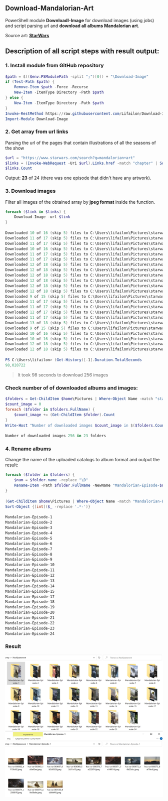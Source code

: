 ## Download-Mandalorian-Art

PowerShell module **Downloadl-Image** for download images (using jobs) and script parsing url and **download all albums Mandalorian art**.

Source art: **[StarWars](https://www.starwars.com/search?q=mandalorian+art)**

## Description of all script steps with result output:

### 1. Install module from GitHub repository

```PowerShell
$path = $(($env:PSModulePath -split ";")[0]) + "\Download-Image"
if (Test-Path $path) {
    Remove-Item $path -Force -Recurse
    New-Item -ItemType Directory -Path $path
} else {
    New-Item -ItemType Directory -Path $path
}
Invoke-RestMethod https://raw.githubusercontent.com/Lifailon/Download-Image/rsa/Download-Image.psm1 -OutFile "$path\Download-Image.psm1"
Import-Module Download-Image
```

### 2. Get array from url links

Parsing the url of the pages that contain illustrations of all the seasons of the show

```PowerShell
$url = "https://www.starwars.com/search?q=mandalorian+art"
$links = (Invoke-WebRequest -Uri $url).Links.href -match "chapter" | Sort-Object -Unique
$links.Count
```

Output: **23** of 24 (there was one episode that didn't have any artwork).

### 3. Download images

Filter all images of the obtained array by **jpeg format** inside the function.

```PowerShell
foreach ($link in $links) {
    Download-Image -url $link
}

Downloaded 10 of 16 (skip 5) files to C:\Users\lifailon\Pictures\starwars.com-chapter-10-concept-art-gallery
Downloaded 11 of 17 (skip 5) files to C:\Users\lifailon\Pictures\starwars.com-chapter-11-concept-art-gallery
Downloaded 11 of 17 (skip 5) files to C:\Users\lifailon\Pictures\starwars.com-chapter-12-concept-art-gallery
Downloaded 10 of 16 (skip 5) files to C:\Users\lifailon\Pictures\starwars.com-chapter-13-concept-art-gallery
Downloaded 11 of 17 (skip 5) files to C:\Users\lifailon\Pictures\starwars.com-chapter-14-concept-art-gallery
Downloaded 11 of 17 (skip 5) files to C:\Users\lifailon\Pictures\starwars.com-chapter-15-concept-art-gallery
Downloaded 12 of 18 (skip 5) files to C:\Users\lifailon\Pictures\starwars.com-chapter-18-concept-art-gallery
Downloaded 12 of 18 (skip 5) files to C:\Users\lifailon\Pictures\starwars.com-chapter-19-concept-art-gallery
Downloaded 12 of 18 (skip 5) files to C:\Users\lifailon\Pictures\starwars.com-chapter-20-concept-art-gallery
Downloaded 12 of 18 (skip 5) files to C:\Users\lifailon\Pictures\starwars.com-chapter-21-concept-art-gallery
Downloaded 12 of 18 (skip 5) files to C:\Users\lifailon\Pictures\starwars.com-chapter-22-concept-art-gallery
Downloaded 12 of 18 (skip 5) files to C:\Users\lifailon\Pictures\starwars.com-chapter-23-concept-art-gallery
Downloaded 9 of 15 (skip 5) files to C:\Users\lifailon\Pictures\starwars.com-chapter-4-concept-art-gallery
Downloaded 11 of 17 (skip 5) files to C:\Users\lifailon\Pictures\starwars.com-chapter-7-concept-art-gallery
Downloaded 11 of 17 (skip 5) files to C:\Users\lifailon\Pictures\starwars.com-chapter-8-concept-art-gallery
Downloaded 12 of 17 (skip 5) files to C:\Users\lifailon\Pictures\starwars.com-chapter-9-concept-art-gallery
Downloaded 11 of 17 (skip 5) files to C:\Users\lifailon\Pictures\starwars.com-series-the-mandalorian-chapter-1-concept-art-gallery
Downloaded 13 of 18 (skip 5) files to C:\Users\lifailon\Pictures\starwars.com-series-the-mandalorian-chapter-17-concept-art-gallery
Downloaded 9 of 15 (skip 5) files to C:\Users\lifailon\Pictures\starwars.com-series-the-mandalorian-chapter-2-concept-art-gallery
Downloaded 10 of 16 (skip 5) files to C:\Users\lifailon\Pictures\starwars.com-series-the-mandalorian-chapter-3-concept-art-gallery
Downloaded 10 of 16 (skip 5) files to C:\Users\lifailon\Pictures\starwars.com-series-the-mandalorian-chapter-5-concept-art-gallery
Downloaded 12 of 18 (skip 5) files to C:\Users\lifailon\Pictures\starwars.com-series-the-mandalorian-chapter-6-concept-art-gallery
Downloaded 12 of 18 (skip 5) files to C:\Users\lifailon\Pictures\starwars.com-the-mandalorian-chapter-24-concept-art-gallery

PS C:\Users\lifailon> (Get-History)[-1].Duration.TotalSeconds
98,028722
```

> It took 98 seconds to download 256 images

### Check number of of downloaded albums and images:

```PowerShell
$folders = Get-ChildItem $home\Pictures | Where-Object Name -match "starwars"
$count_image = 0
foreach ($folder in $folders.FullName) {
    $count_image += (Get-ChildItem $folder).Count
}
Write-Host "Number of downloaded images $count_image in $($folders.Count) folders"

Number of downloaded images 256 in 23 folders
```

### 4. Rename albums

Change the name of the uploaded catalogs to album format and output the result:

```PowerShell
foreach ($folder in $folders) {
    $num = $folder.name -replace "\D"
    Rename-Item -Path $folder.FullName -NewName "Mandalorian-Episode-$num"
}

(Get-ChildItem $home\Pictures | Where-Object Name -match "Mandalorian-Episode").Name |
Sort-Object {[int]($_ -replace '.*-')}

Mandalorian-Episode-1
Mandalorian-Episode-2
Mandalorian-Episode-3
Mandalorian-Episode-4
Mandalorian-Episode-5
Mandalorian-Episode-6
Mandalorian-Episode-7
Mandalorian-Episode-8
Mandalorian-Episode-9
Mandalorian-Episode-10
Mandalorian-Episode-11
Mandalorian-Episode-12
Mandalorian-Episode-13
Mandalorian-Episode-14
Mandalorian-Episode-15
Mandalorian-Episode-17
Mandalorian-Episode-18
Mandalorian-Episode-19
Mandalorian-Episode-20
Mandalorian-Episode-21
Mandalorian-Episode-22
Mandalorian-Episode-23
Mandalorian-Episode-24
```

### Result

![Image alt](https://github.com/Lifailon/Download-Image/blob/rsa/albums.jpg)
